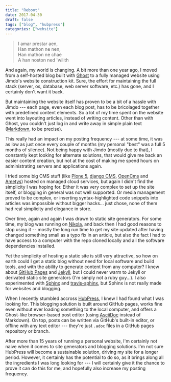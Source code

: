 ```yaml
---
title: "Reboot"
date: 2017-04-30
draft: false
tags: ["blog", "hubpress"]
categories: ["website"]
---
```


> I amar prestar aen,  
> Han mathon ne nen,  
> Han mathon ne chae  
> A han noston ned 'wilith

And again, my world is changing. A bit more than one year ago, I moved from a self-hosted blog built with [Ghost](https://ghost.org/) to a fully managed website using Jimdo's website construction kit. Sure, the effort for maintaining the full stack (server, os, database, web server software, etc.) has gone, and I certainly don't want it back.

But maintaining the website itself has proven to be a bit of a hassle with Jimdo --- each page, even each blog post, has to be bricolaged together with predefined content elements. So a lot of my time spent on the website went into layouting articles, instead of writing content. Other than with Ghost, you couldn't just log in and write away in simple plain text ([Markdown](https://en.wikipedia.org/wiki/Markdown), to be precise).

This really had an impact on my posting frequency --- at some time, it was as low as just once every couple of months (my personal "best" was a full 5 months of silence). Not being happy with Jimdo (mostly due to that), I constantly kept looking for alternate solutions, that would give me back an easier content creation, but not at the cost of making me spend hours on administrating servers and applications again.

I tried some big CMS stuff (like [Plone 5](https://plone.org/), [django CMS](https://www.django-cms.org/), [OpenCms](https://www.opencms.org/) and [Ametys](https://www.ametys.org/)) hosted on managed cloud services, but again I didn't find the simplicity I was hoping for. Either it was very complex to set up the site itself, or blogging in general was not well supported. Or media management proved to be complex, or inserting syntax-highlighted code snippets into articles was impossible without bigger hacks... just chose, none of them had real simplicity and elegance in store.

Over time, again and again I was drawn to static site generators. For some time, my blog was running on [Nikola](https://getnikola.com/), and back then I had good reasons to stop using it -- mostly the long run time to get my site updated after having changed something small as a typo fix in an article, but also the fact I had to have access to a computer with the repo cloned locally and all the software dependencies installed.

Yet the simplicity of hosting a static site is still very attractive, so how on earth could I get a static blog without need for local software and build tools, and with the ability to generate content from any computer? I knew about [GitHub Pages](https://pages.github.com/) and [Jekyll](https://jekyllrb.com/), but I could never warm to  Jekyll or derivated static site generators (I'm simply not a ruby guy...). I also experimented with [Sphinx](https://www.sphinx-doc.org/) and [travis-sphinx](https://github.com/syntaf/travis-sphinx), but Sphinx is not really made for websites and blogging.

When I recently stumbled accross [HubPress](https://hubpress.io/), I knew I had found what I was looking for. This blogging solution is built around GitHub pages, works fine even without ever loading something to the local computer, and offers a Ghost-like browser-based post editor (using [AsciiDoc](https://asciidoctor.org/) instead of Markdown). On top, posts can be written via GitHub's built-in editor, or offline with any text editor --- they're just `.adoc` files in a GitHub pages repository or branch.

After more than 15 years of running a personal website, I'm certainly not naive when it comes to site generators and blogging solutions. I'm not sure HubPress will become a sustainable solution, driving my site for a longer period. However, it certainly has the potential to do so, as it brings along all the ingredients I was long looking for --- I will certainly give it the chance to prove it can do this for me, and hopefully also increase my posting frequency.
